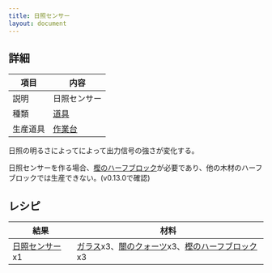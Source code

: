 ```yaml
---
title: 日照センサー
layout: document
---
```

## 詳細

|項目|内容|
|---|---|
|説明|日照センサー|
|種類|[道具](道具)|
|生産道具|[作業台](作業台)|

日照の明るさによってによって出力信号の強さが変化する。

日照センサーを作る場合、[樫のハーフブロック](樫のハーフブロック)が必要であり、他の木材のハーフブロックでは生産できない。(v0.13.0で確認)

## レシピ

|結果|材料|
|---|---|
|[日照センサー](日照センサー)x1|[ガラス](ガラス)x3、[闇のクォーツ](闇のクォーツ)x3、[樫のハーフブロック](樫のハーフブロック)x3|
